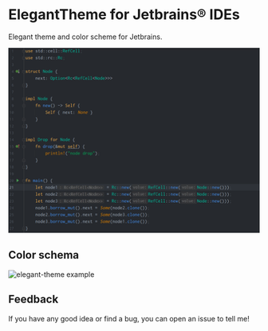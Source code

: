 # ElegantTheme for Jetbrains® IDEs

Elegant theme and color scheme for Jetbrains.

![elegant-theme example](https://raw.githubusercontent.com/yx208/elegant-theme/main/examples/code.png)

## Color schema

![elegant-theme example](https://raw.githubusercontent.com/yx208/elegant-theme/main/examples/color-schema.svg)

## Feedback

If you have any good idea or find a bug, you can open an issue to tell me!
